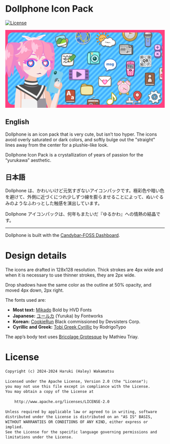 # Dollphone Icon Pack

[![License](https://img.shields.io/github/license/zixpo/candybar?style=flat-square)](/LICENSE)

![Header image](./fastlane/metadata/android/en-US/images/featureGraphic.png)

## English
Dollphone is an icon pack that is very cute, but isn’t too hyper. The icons avoid overly saturated or dark colors, and softly bulge out the "straight" lines away from the center for a plushie-like look.

Dollphone Icon Pack is a crystallization of years of passion for the “yurukawa” aesthetic.

## 日本語
Dollphone は、かわいいけど元気すぎないアイコンパックです。極彩色や暗い色を避けて、外側に近づくにつれ少しずつ線を膨らませることによって、ぬいぐるみのようなふわっとした触感を演出しています。

Dollphone アイコンパックは、何年もまたいだ『ゆるかわ』への情熱の結晶です。

---

Dollphone is built with the [Candybar-FOSS Dashboard](https://github.com/Donnnno/candybar-foss).

# Design details

The icons are drafted in 128x128 resolution. Thick strokes are 4px wide and when it is necessary to use thinner strokes, they are 2px wide.

Drop shadows have the same color as the outline at 50% opacity, and moved 4px down, 2px right.

The fonts used are:
* **Most text:** [Mikado](https://www.hvdfonts.com/fonts/mikado) Bold by HVD Fonts
* **Japanese:** [ユールカ](https://fontworks.co.jp/fontsearch/yurukastd-ub/) (Yuruka) by Fontworks
* **Korean:** [CookieRun](https://www.cookierunfont.com) Black commissioned by Devsisters Corp.
* **Cyrillic and Greek:** [Tobi Greek Cyrillic](https://www.myfonts.com/collections/tobi-greek-cyrillic-font-rodrigotypo) by RodrigoTypo

The app’s body text uses [Bricolage Grotesque](https://ateliertriay.github.io/bricolage/) by Mathieu Triay.

# License
```
Copyright (c) 2024-2024 Haruki (Haley) Wakamatsu

Licensed under the Apache License, Version 2.0 (the "License");
you may not use this file except in compliance with the License.
You may obtain a copy of the License at

    http://www.apache.org/licenses/LICENSE-2.0

Unless required by applicable law or agreed to in writing, software
distributed under the License is distributed on an "AS IS" BASIS,
WITHOUT WARRANTIES OR CONDITIONS OF ANY KIND, either express or implied.
See the License for the specific language governing permissions and
limitations under the License.
```
